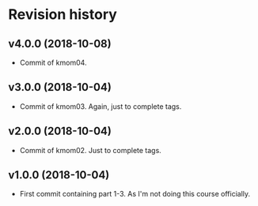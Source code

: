 Revision history
===================





v4.0.0 (2018-10-08)
--------------------

* Commit of kmom04.



v3.0.0 (2018-10-04)
--------------------

* Commit of kmom03. Again, just to complete tags.




v2.0.0 (2018-10-04)
--------------------

* Commit of kmom02. Just to complete tags.




v1.0.0 (2018-10-04)
--------------------

* First commit containing part 1-3. As I'm not doing this course officially.

